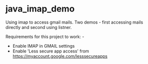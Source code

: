 # java_imap_demo
Using imap to access gmail mails. Two demos - first accessing mails directly and second using listner.

Requirements for this project to work: -
- Enable IMAP in GMAIL settings
- Enable 'Less secure app access' from https://myaccount.google.com/lesssecureapps
